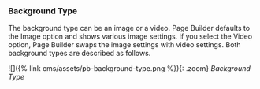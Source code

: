 ### Background Type

The background type can be an image or a video. Page Builder defaults to the Image option and shows various image settings. If you select the Video option, Page Builder swaps the image settings with video settings. Both background types are described as follows.

![]({% link cms/assets/pb-background-type.png %}){: .zoom}
_Background Type_
